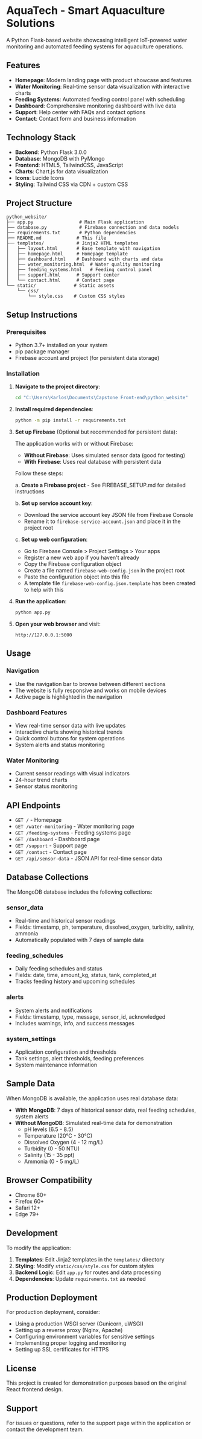 # AquaTech - Smart Aquaculture Solutions

A Python Flask-based website showcasing intelligent IoT-powered water monitoring and automated feeding systems for aquaculture operations.

## Features

- **Homepage**: Modern landing page with product showcase and features
- **Water Monitoring**: Real-time sensor data visualization with interactive charts
- **Feeding Systems**: Automated feeding control panel with scheduling
- **Dashboard**: Comprehensive monitoring dashboard with live data
- **Support**: Help center with FAQs and contact options
- **Contact**: Contact form and business information

## Technology Stack

- **Backend**: Python Flask 3.0.0
- **Database**: MongoDB with PyMongo
- **Frontend**: HTML5, TailwindCSS, JavaScript
- **Charts**: Chart.js for data visualization
- **Icons**: Lucide Icons
- **Styling**: Tailwind CSS via CDN + custom CSS

## Project Structure

```
python_website/
├── app.py                 # Main Flask application
├── database.py            # Firebase connection and data models
├── requirements.txt       # Python dependencies
├── README.md             # This file
├── templates/            # Jinja2 HTML templates
│   ├── layout.html       # Base template with navigation
│   ├── homepage.html     # Homepage template
│   ├── dashboard.html    # Dashboard with charts and data
│   ├── water_monitoring.html  # Water quality monitoring
│   ├── feeding_systems.html   # Feeding control panel
│   ├── support.html      # Support center
│   └── contact.html      # Contact page
└── static/              # Static assets
    └── css/
        └── style.css    # Custom CSS styles
```

## Setup Instructions

### Prerequisites

- Python 3.7+ installed on your system
- pip package manager
- Firebase account and project (for persistent data storage)

### Installation

1. **Navigate to the project directory**:
   ```bash
   cd "C:\Users\Karlos\Documents\Capstone Front-end\python_website"
   ```

2. **Install required dependencies**:
   ```bash
   python -m pip install -r requirements.txt
   ```

3. **Set up Firebase** (Optional but recommended for persistent data):
   
   The application works with or without Firebase:
   - **Without Firebase**: Uses simulated sensor data (good for testing)
   - **With Firebase**: Uses real database with persistent data
   
   Follow these steps:
   
   a. **Create a Firebase project** - See FIREBASE_SETUP.md for detailed instructions
   
   b. **Set up service account key**:
      - Download the service account key JSON file from Firebase Console
      - Rename it to `firebase-service-account.json` and place it in the project root
   
   c. **Set up web configuration**:
      - Go to Firebase Console > Project Settings > Your apps
      - Register a new web app if you haven't already
      - Copy the Firebase configuration object
      - Create a file named `firebase-web-config.json` in the project root
      - Paste the configuration object into this file
      - A template file `firebase-web-config.json.template` has been created to help with this

4. **Run the application**:
   ```bash
   python app.py
   ```

5. **Open your web browser** and visit:
   ```
   http://127.0.0.1:5000
   ```

## Usage

### Navigation
- Use the navigation bar to browse between different sections
- The website is fully responsive and works on mobile devices
- Active page is highlighted in the navigation

### Dashboard Features
- View real-time sensor data with live updates
- Interactive charts showing historical trends
- Quick control buttons for system operations
- System alerts and status monitoring

### Water Monitoring
- Current sensor readings with visual indicators
- 24-hour trend charts
- Sensor status monitoring

## API Endpoints

- `GET /` - Homepage
- `GET /water-monitoring` - Water monitoring page
- `GET /feeding-systems` - Feeding systems page
- `GET /dashboard` - Dashboard page
- `GET /support` - Support page
- `GET /contact` - Contact page
- `GET /api/sensor-data` - JSON API for real-time sensor data

## Database Collections

The MongoDB database includes the following collections:

### sensor_data
- Real-time and historical sensor readings
- Fields: timestamp, ph, temperature, dissolved_oxygen, turbidity, salinity, ammonia
- Automatically populated with 7 days of sample data

### feeding_schedules  
- Daily feeding schedules and status
- Fields: date, time, amount_kg, status, tank, completed_at
- Tracks feeding history and upcoming schedules

### alerts
- System alerts and notifications
- Fields: timestamp, type, message, sensor_id, acknowledged
- Includes warnings, info, and success messages

### system_settings
- Application configuration and thresholds
- Tank settings, alert thresholds, feeding preferences
- System maintenance information

## Sample Data

When MongoDB is available, the application uses real database data:
- **With MongoDB**: 7 days of historical sensor data, real feeding schedules, system alerts
- **Without MongoDB**: Simulated real-time data for demonstration
  - pH levels (6.5 - 8.5)
  - Temperature (20°C - 30°C) 
  - Dissolved Oxygen (4 - 12 mg/L)
  - Turbidity (0 - 50 NTU)
  - Salinity (15 - 35 ppt)
  - Ammonia (0 - 5 mg/L)

## Browser Compatibility

- Chrome 60+
- Firefox 60+
- Safari 12+
- Edge 79+

## Development

To modify the application:

1. **Templates**: Edit Jinja2 templates in the `templates/` directory
2. **Styling**: Modify `static/css/style.css` for custom styles
3. **Backend Logic**: Edit `app.py` for routes and data processing
4. **Dependencies**: Update `requirements.txt` as needed

## Production Deployment

For production deployment, consider:
- Using a production WSGI server (Gunicorn, uWSGI)
- Setting up a reverse proxy (Nginx, Apache)
- Configuring environment variables for sensitive settings
- Implementing proper logging and monitoring
- Setting up SSL certificates for HTTPS

## License

This project is created for demonstration purposes based on the original React frontend design.

## Support

For issues or questions, refer to the support page within the application or contact the development team.
